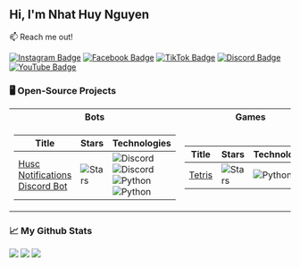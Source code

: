 ## Hi, I'm Nhat Huy Nguyen

:mailbox: Reach me out!

[![Instagram Badge](https://img.shields.io/badge/Instagram-f56161?style=flat&labelColor=f56161&logo=instagram&logoColor=white)](https://www.instagram.com/_nhathuynguyen_/)
[![Facebook Badge](https://img.shields.io/badge/-Facebook-1ca0f1?style=flat&labelColor=1ca0f1&logo=facebook&logoColor=white&link=https://www.facebook.com/nhathuynguyenn)](https://www.facebook.com/nhathuynguyenn)
[![TikTok Badge](https://img.shields.io/badge/-TikTok-000000?style=flat&labelColor=000000&logo=tiktok&logoColor=white&link=https://www.tiktok.com/@_nhathuynguyen)](https://www.tiktok.com/@_nhathuynguyen)
[![Discord Badge](https://img.shields.io/badge/Discord-7289DA?style=flat&logo=discord&logoColor=white&link=https://discord.gg/3GhWXn4S)](https://discord.gg/3GhWXn4S)
[![YouTube Badge](https://img.shields.io/badge/YouTube-FF0000?style=flat&logo=youtube&logoColor=white&link=https://www.youtube.com/@nhathuy_nguyen)](https://www.youtube.com/@nhathuy_nguyen)

### 🖥️ Open-Source Projects

<table>
<tr>
<th>Bots</th>
<th>Games</th>
</tr>
<td>
  
| Title | Stars | Technologies |
| -- | -- | -- | 
| [Husc Notifications Discord Bot](https://github.com/nhathuynguyen19/HUSC-Notifications-Discord-Bot.git) | ![Stars](https://img.shields.io/github/stars/nhathuynguyen19/HUSC-Notifications-Discord-Bot?style=flat-square&labelColor=black) | ![Discord](https://img.shields.io/badge/API-black?style=flat-square&logo=discord) ![Discord](https://img.shields.io/badge/Lunes.host-black?style=flat-square&logo=globe) ![Python](https://img.shields.io/badge/Python-black?style=flat-square&logo=python) <br> ![Python](https://img.shields.io/badge/CI-black?style=flat-square&logo=circleci) |

</td>
<td>

| Title | Stars | Technologies |
| -- | -- | -- | 
| [Tetris](https://github.com/nhathuynguyen19/Tetris.git) | ![Stars](https://img.shields.io/github/stars/nhathuynguyen19/Tetris?style=flat-square&labelColor=black) | ![Python](https://img.shields.io/badge/Python-black?style=flat-square&logo=python) |
  
</td>
</tr>
</table>

### 📈 My Github Stats

![](http://github-profile-summary-cards.vercel.app/api/cards/profile-details?username=nhathuynguyen19&theme=dark)
![](http://github-profile-summary-cards.vercel.app/api/cards/repos-per-language?username=nhathuynguyen19&theme=dark) 
![](http://github-profile-summary-cards.vercel.app/api/cards/most-commit-language?username=nhathuynguyen19&theme=dark)

